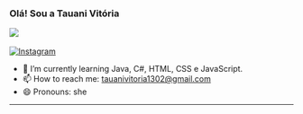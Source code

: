 ### Olá! Sou a Tauani Vitória 
<div>
<img src="https://camo.githubusercontent.com/5fca3db52c463447c36cbf864b01eac247219e56ce24dc0169a66c62ae53a481/68747470733a2f2f6d656469612e67697068792e636f6d2f6d656469612f6475334a336358797a686a3735494f6776412f67697068792e676966"> <img>
<div>

[![Instagram](https://img.shields.io/badge/Instagram-E4405F?style=for-the-badge&logo=instagram&logoColor=white)](https://instagram.com/tauani_degrandi?igshid=NGExMmI2YTkyZg==)
  
- 🌱 I’m currently learning Java, C#, HTML, CSS e JavaScript. 
- 📫 How to reach me: tauanivitoria1302@gmail.com
- 😄 Pronouns: she


---

